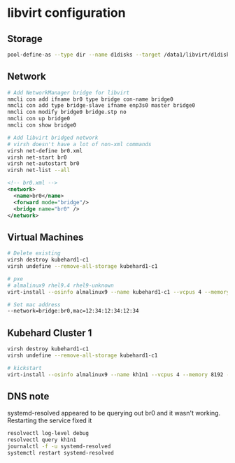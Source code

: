 # libvirt configuration

## Storage

```bash
pool-define-as --type dir --name d1disks --target /data1/libvirt/d1disks
```

## Network

```bash
# Add NetworkManager bridge for libvirt
nmcli con add ifname br0 type bridge con-name bridge0
nmcli con add type bridge-slave ifname enp3s0 master bridge0
nmcli con modify bridge0 bridge.stp no
nmcli con up bridge0
nmcli con show bridge0
```

```bash
# Add libvirt bridged network
# virsh doesn't have a lot of non-xml commands
virsh net-define br0.xml
virsh net-start br0
virsh net-autostart br0
virsh net-list --all
```

```xml
<!-- br0.xml -->
<network>
  <name>br0</name>
  <forward mode="bridge"/>
  <bridge name="br0" />
</network>
```

## Virtual Machines

```bash
# Delete existing
virsh destroy kubehard1-c1
virsh undefine --remove-all-storage kubehard1-c1
```

```bash
# pxe
# almalinux9 rhel9.4 rhel9-unknown
virt-install --osinfo almalinux9 --name kubehard1-c1 --vcpus 4 --memory 8192 --disk pool=d1disks,size=100 --network=bridge:br0 --pxe
```

```bash
# Set mac address
--network=bridge:br0,mac=12:34:12:34:12:34
```

## Kubehard Cluster 1

```bash
virsh destroy kubehard1-c1
virsh undefine --remove-all-storage kubehard1-c1
```

```bash
# kickstart
virt-install --osinfo almalinux9 --name kh1n1 --vcpus 4 --memory 8192 --disk pool=d1disks,size=200 --network=bridge:br0 --location "/data1/libvirt/d1disks/AlmaLinux-9.3-x86_64-dvd.iso" --initrd-inject "/data1/kickstart/kh1n1.cfg" --extra-args="inst.ks=file:/kh1n1.cfg console=tty0 console=ttyS0,115200n8" --noautoconsole --wait 0
```

## DNS note

systemd-resolved appeared to be querying out br0 and it wasn't working.
Restarting the service fixed it

```bash
resolvectl log-level debug
resolvectl query kh1n1
journalctl -f -u systemd-resolved
systemctl restart systemd-resolved
```